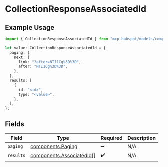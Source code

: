 # CollectionResponseAssociatedId

## Example Usage

```typescript
import { CollectionResponseAssociatedId } from "mcp-hubspot/models/components";

let value: CollectionResponseAssociatedId = {
  paging: {
    next: {
      link: "?after=NTI1Cg%3D%3D",
      after: "NTI1Cg%3D%3D",
    },
  },
  results: [
    {
      id: "<id>",
      type: "<value>",
    },
  ],
};
```

## Fields

| Field                                                                | Type                                                                 | Required                                                             | Description                                                          |
| -------------------------------------------------------------------- | -------------------------------------------------------------------- | -------------------------------------------------------------------- | -------------------------------------------------------------------- |
| `paging`                                                             | [components.Paging](../../models/components/paging.md)               | :heavy_minus_sign:                                                   | N/A                                                                  |
| `results`                                                            | [components.AssociatedId](../../models/components/associatedid.md)[] | :heavy_check_mark:                                                   | N/A                                                                  |